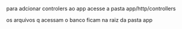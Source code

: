 para adcionar controlers ao app acesse a pasta app/http/controllers

os arquivos q acessam o banco ficam na raiz da pasta app